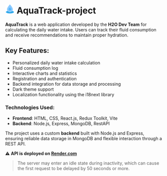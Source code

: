 # <img src="/public/aqua.png" alt="Image" width="30" height="30"> AquaTrack-project

**AquaTrack** is a web application developed by the **H2O Dev Team** for calculating the daily water
intake. Users can track their fluid consumption and receive recommendations to maintain proper
hydration.

## Key Features:

- Personalized daily water intake calculation
- Fluid consumption log
- Interactive charts and statistics
- Registration and authentication
- Backend integration for data storage and processing
- Dark theme support
- Localization functionality using the i18next library

### Technologies Used:

- **Frontend**: HTML, CSS, React.js, Redux Toolkit, Vite
- **Backend**: Node.js, Express, MongoDB, RestAPI

The project uses a custom **backend** built with Node.js and Express, ensuring reliable data storage
in MongoDB and flexible interaction through a REST API.

⚠️ **API is deployed on [Render.com](https://render.com/)**

> The server may enter an idle state during inactivity, which can cause the first request to be
> delayed by 50 seconds or more.
